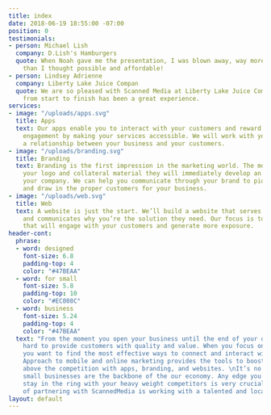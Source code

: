 ```yaml
---
title: index
date: 2018-06-19 18:55:00 -07:00
position: 0
testimonials:
- person: Michael Lish
  company: D.Lish's Hamburgers
  quote: When Noah gave me the presentation, I was blown away, way more functionality
    than I thought possible and affordable!
- person: Lindsey Adrienne
  company: Liberty Lake Juice Compan
  quote: We are so pleased with Scanned Media at Liberty Lake Juice Company! The process
    from start to finish has been a great experience.
services:
- image: "/uploads/apps.svg"
  title: Apps
  text: Our apps enable you to interact with your customers and reward their business
    engagement by making your services accessible. We will work with you to establish
    a relationship between your business and your customers.
- image: "/uploads/branding.svg"
  title: Branding
  text: Branding is the first impression in the marketing world. The moment they see
    your logo and collateral material they will immediately develop an opinion about
    your company. We can help you communicate through your brand to pique interest
    and draw in the proper customers for your business.
- image: "/uploads/web.svg"
  title: Web
  text: A website is just the start. We’ll build a website that serves your audience
    and communicates why you’re the solution they need. Our focus is to create a website
    that will engage with your customers and generate more exposure.
header-cont:
  phrase:
  - word: designed
    font-size: 6.8
    padding-top: 4
    color: "#47BEAA"
  - word: for small
    font-size: 5.8
    padding-top: 10
    color: "#EC008C"
  - word: business
    font-size: 5.24
    padding-top: 4
    color: "#47BEAA"
  text: "From the moment you open your business until the end of your day, you work
    hard to provide customers with quality and value. When you focus on your customers,
    you want to find the most effective ways to connect and interact with them.\nOur
    Approach to mobile and online marketing provides the tools to boost your business
    above the competition with apps, branding, and websites. \nIt’s no secret that
    small businesses are the backbone of the our economy. Any edge you can  gain to
    stay in the ring with your heavy weight competitors is very crucial. The advantage
    of partnering with ScannedMedia is working with a talented and local team."
layout: default
---
```


